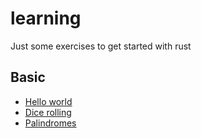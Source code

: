# learning
Just some exercises to get started with rust

## Basic
* [Hello world](./src/hello_world.rs)
* [Dice rolling](./src/dice_roll.rs)
* [Palindromes](./src/palindromes.rs)
